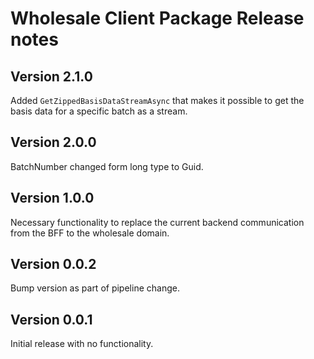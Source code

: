 # Wholesale Client Package Release notes

## Version 2.1.0

Added `GetZippedBasisDataStreamAsync` that makes it possible to get the basis data for a specific batch as a stream.

## Version 2.0.0

BatchNumber changed form long type to Guid.

## Version 1.0.0

Necessary functionality to replace the current backend communication from the BFF to the wholesale domain.

## Version 0.0.2

Bump version as part of pipeline change.

## Version 0.0.1

Initial release with no functionality.
